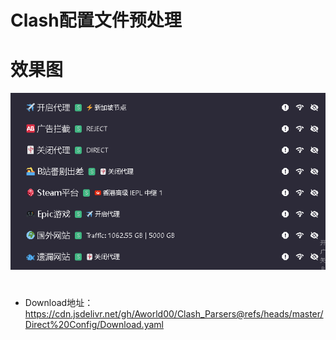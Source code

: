 # Clash配置文件预处理

# 效果图
![](https://raw.githubusercontent.com/Aworld00/Clash_Parsers/refs/heads/master/Image/%E6%95%88%E6%9E%9C%E5%9B%BE.png)
# 
* Download地址：https://cdn.jsdelivr.net/gh/Aworld00/Clash_Parsers@refs/heads/master/Direct%20Config/Download.yaml
